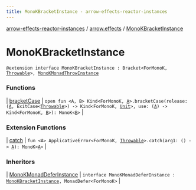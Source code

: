 ```yaml
---
title: MonoKBracketInstance - arrow-effects-reactor-instances
---
```


[arrow-effects-reactor-instances](../../index.html) / [arrow.effects](../index.html) / [MonoKBracketInstance](./index.html)

# MonoKBracketInstance

`@extension interface MonoKBracketInstance : Bracket<ForMonoK, `[`Throwable`](https://kotlinlang.org/api/latest/jvm/stdlib/kotlin/-throwable/index.html)`>, `[`MonoKMonadThrowInstance`](../-mono-k-monad-throw-instance.html)

### Functions

| [bracketCase](bracket-case.html) | `open fun <A, B> Kind<ForMonoK, `[`A`](bracket-case.html#A)`>.bracketCase(release: (`[`A`](bracket-case.html#A)`, ExitCase<`[`Throwable`](https://kotlinlang.org/api/latest/jvm/stdlib/kotlin/-throwable/index.html)`>) -> Kind<ForMonoK, `[`Unit`](https://kotlinlang.org/api/latest/jvm/stdlib/kotlin/-unit/index.html)`>, use: (`[`A`](bracket-case.html#A)`) -> Kind<ForMonoK, `[`B`](bracket-case.html#B)`>): MonoK<`[`B`](bracket-case.html#B)`>` |

### Extension Functions

| [catch](../../arrow.effects.monok.applicative-error/arrow.typeclasses.-applicative-error/catch.html) | `fun <A> ApplicativeError<ForMonoK, `[`Throwable`](https://kotlinlang.org/api/latest/jvm/stdlib/kotlin/-throwable/index.html)`>.catch(arg1: () -> `[`A`](../../arrow.effects.monok.applicative-error/arrow.typeclasses.-applicative-error/catch.html#A)`): MonoK<`[`A`](../../arrow.effects.monok.applicative-error/arrow.typeclasses.-applicative-error/catch.html#A)`>` |

### Inheritors

| [MonoKMonadDeferInstance](../-mono-k-monad-defer-instance/index.html) | `interface MonoKMonadDeferInstance : `[`MonoKBracketInstance`](./index.html)`, MonadDefer<ForMonoK>` |

